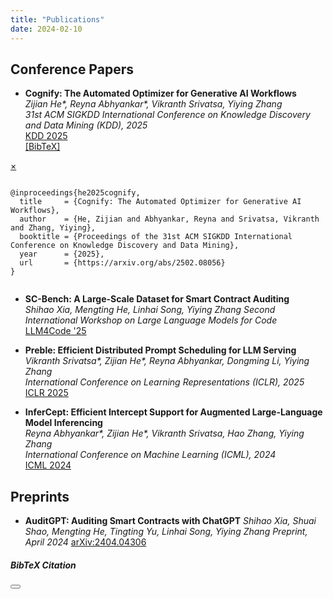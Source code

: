 ```yaml
---
title: "Publications"
date: 2024-02-10
---
```


## Conference Papers  
- **Cognify: The Automated Optimizer for Generative AI Workflows**  
  *Zijian He\*, Reyna Abhyankar\*, Vikranth Srivatsa, Yiying Zhang*  
  *31st ACM SIGKDD International Conference on Knowledge Discovery and Data Mining (KDD), 2025*  
  [KDD 2025](https://arxiv.org/abs/2502.08056)  
<a href="#bibtex-cognify" data-bs-toggle="modal">[BibTeX]</a>

<!-- BibTeX Modal -->
<div id="bibtex-cognify" class="bibtex-modal">
  <div class="bibtex-modal-content">
    <a href="#" class="bibtex-close">&times;</a>
    <pre><code>
@inproceedings{he2025cognify,
  title     = {Cognify: The Automated Optimizer for Generative AI Workflows},
  author    = {He, Zijian and Abhyankar, Reyna and Srivatsa, Vikranth and Zhang, Yiying},
  booktitle = {Proceedings of the 31st ACM SIGKDD International Conference on Knowledge Discovery and Data Mining},
  year      = {2025},
  url       = {https://arxiv.org/abs/2502.08056}
}
    </code></pre>
  </div>
</div>


- **SC-Bench: A Large-Scale Dataset for Smart Contract Auditing**<br/>
  *Shihao Xia, Mengting He, Linhai Song, Yiying Zhang*
  *Second International Workshop on Large Language Models for Code*<br/>
  [LLM4Code '25](https://arxiv.org/abs/2410.06176)

- **Preble: Efficient Distributed Prompt Scheduling for LLM Serving**  
  *Vikranth Srivatsa\*, Zijian He\*, Reyna Abhyankar, Dongming Li, Yiying Zhang*  
  *International Conference on Learning Representations (ICLR), 2025*  
  [ICLR 2025](https://arxiv.org/abs/2407.00023)  

- **InferCept: Efficient Intercept Support for Augmented Large-Language Model Inferencing**  
  *Reyna Abhyankar\*, Zijian He\*, Vikranth Srivatsa, Hao Zhang, Yiying Zhang*  
  *International Conference on Machine Learning (ICML), 2024*  
  [ICML 2024](https://icml.cc/virtual/2024/poster/32755)  


## Preprints  
- **AuditGPT: Auditing Smart Contracts with ChatGPT**
  *Shihao Xia, Shuai Shao, Mengting He, Tingting Yu, Linhai Song, Yiying Zhang*
  *Preprint, April 2024*
  [arXiv:2404.04306](https://arxiv.org/abs/2404.04306)  


<div class="modal fade" id="bibtexModal" tabindex="-1" aria-labelledby="bibtexModalLabel" aria-hidden="true">
  <div class="modal-dialog modal-lg modal-dialog-scrollable">
    <div class="modal-content">
      <div class="modal-header">
        <h5 class="modal-title" id="bibtexModalLabel">BibTeX Citation</h5>
        <button type="button" class="btn-close" data-bs-dismiss="modal" aria-label="Close"></button>
      </div>
      <div class="modal-body">
        <pre><code id="bibtexModalContent" class="language-bibtex"></code></pre>
      </div>
    </div>
  </div>
</div>

<script>
function showBibtexModal(id, bibtex) {
  const contentEl = document.getElementById('bibtexModalContent');
  contentEl.textContent = bibtex;
  const modal = new bootstrap.Modal(document.getElementById('bibtexModal'));
  modal.show();
}
</script>
